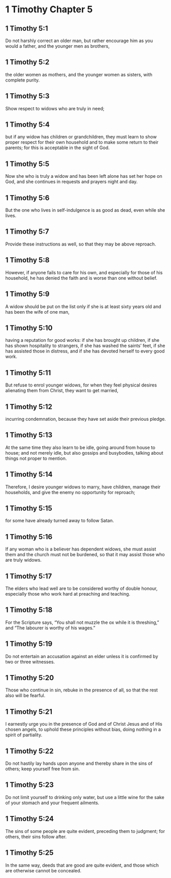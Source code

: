 # 1 Timothy Chapter 5

## 1 Timothy 5:1

Do not harshly correct an older man, but rather encourage him as you would a father, and the younger men as brothers,

## 1 Timothy 5:2

the older women as mothers, and the younger women as sisters, with complete purity.

## 1 Timothy 5:3

Show respect to widows who are truly in need;

## 1 Timothy 5:4

but if any widow has children or grandchildren, they must learn to show proper respect for their own household and to make some return to their parents; for this is acceptable in the sight of God.

## 1 Timothy 5:5

Now she who is truly a widow and has been left alone has set her hope on God, and she continues in requests and prayers night and day.

## 1 Timothy 5:6

But the one who lives in self-indulgence is as good as dead, even while she lives.

## 1 Timothy 5:7

Provide these instructions as well, so that they may be above reproach.

## 1 Timothy 5:8

However, if anyone fails to care for his own, and especially for those of his household, he has denied the faith and is worse than one without belief.

## 1 Timothy 5:9

A widow should be put on the list only if she is at least sixty years old and has been the wife of one man,

## 1 Timothy 5:10

having a reputation for good works: if she has brought up children, if she has shown hospitality to strangers, if she has washed the saints’ feet, if she has assisted those in distress, and if she has devoted herself to every good work.

## 1 Timothy 5:11

But refuse to enrol younger widows, for when they feel physical desires alienating them from Christ, they want to get married,

## 1 Timothy 5:12

incurring condemnation, because they have set aside their previous pledge.

## 1 Timothy 5:13

At the same time they also learn to be idle, going around from house to house; and not merely idle, but also gossips and busybodies, talking about things not proper to mention.

## 1 Timothy 5:14

Therefore, I desire younger widows to marry, have children, manage their households, and give the enemy no opportunity for reproach;

## 1 Timothy 5:15

for some have already turned away to follow Satan.

## 1 Timothy 5:16

If any woman who is a believer has dependent widows, she must assist them and the church must not be burdened, so that it may assist those who are truly widows.

## 1 Timothy 5:17

The elders who lead well are to be considered worthy of double honour, especially those who work hard at preaching and teaching.

## 1 Timothy 5:18

For the Scripture says, “You shall not muzzle the ox while it is threshing,” and “The labourer is worthy of his wages.”

## 1 Timothy 5:19

Do not entertain an accusation against an elder unless it is confirmed by two or three witnesses.

## 1 Timothy 5:20

Those who continue in sin, rebuke in the presence of all, so that the rest also will be fearful.

## 1 Timothy 5:21

I earnestly urge you in the presence of God and of Christ Jesus and of His chosen angels, to uphold these principles without bias, doing nothing in a spirit of partiality.

## 1 Timothy 5:22

Do not hastily lay hands upon anyone and thereby share in the sins of others; keep yourself free from sin.

## 1 Timothy 5:23

Do not limit yourself to drinking only water, but use a little wine for the sake of your stomach and your frequent ailments.

## 1 Timothy 5:24

The sins of some people are quite evident, preceding them to judgment; for others, their sins follow after.

## 1 Timothy 5:25

In the same way, deeds that are good are quite evident, and those which are otherwise cannot be concealed.
